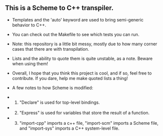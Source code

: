 ## This is a Scheme to C++ transpiler.
- Templates and the 'auto' keyword are used to bring semi-generic behavior to C++.
- You can check out the Makefile to see which tests you can run.
- Note: this repository is a little bit messy, mostly due to how many corner cases that there are with transpilation.
- Lists and the ability to quote them is quite unstable, as a note. Beware when using them!
- Overall, I hope that you think this project is cool, and if so, feel free to contribute. If you dare, help me make quoted lists a thing!

- A few notes to how Scheme is modified:
- 1. "Declare" is used for top-level bindings.
- 2. "Express" is used for variables that store the result of a function.
- 3. "import-cpp" imports a c++ file, "import-scm" imports a Scheme file, and "import-sys" imports a C++ system-level file.
